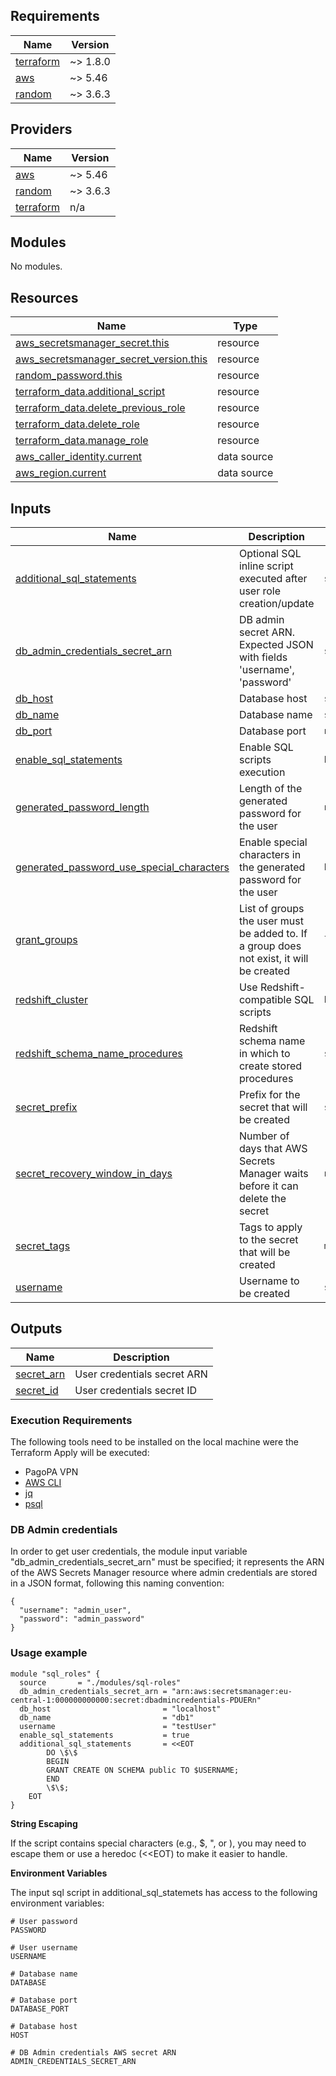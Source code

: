 <!-- BEGIN_TF_DOCS -->
## Requirements

| Name | Version |
|------|---------|
| <a name="requirement_terraform"></a> [terraform](#requirement\_terraform) | ~> 1.8.0 |
| <a name="requirement_aws"></a> [aws](#requirement\_aws) | ~> 5.46 |
| <a name="requirement_random"></a> [random](#requirement\_random) | ~> 3.6.3 |

## Providers

| Name | Version |
|------|---------|
| <a name="provider_aws"></a> [aws](#provider\_aws) | ~> 5.46 |
| <a name="provider_random"></a> [random](#provider\_random) | ~> 3.6.3 |
| <a name="provider_terraform"></a> [terraform](#provider\_terraform) | n/a |

## Modules

No modules.

## Resources

| Name | Type |
|------|------|
| [aws_secretsmanager_secret.this](https://registry.terraform.io/providers/hashicorp/aws/latest/docs/resources/secretsmanager_secret) | resource |
| [aws_secretsmanager_secret_version.this](https://registry.terraform.io/providers/hashicorp/aws/latest/docs/resources/secretsmanager_secret_version) | resource |
| [random_password.this](https://registry.terraform.io/providers/hashicorp/random/latest/docs/resources/password) | resource |
| [terraform_data.additional_script](https://registry.terraform.io/providers/hashicorp/terraform/latest/docs/resources/data) | resource |
| [terraform_data.delete_previous_role](https://registry.terraform.io/providers/hashicorp/terraform/latest/docs/resources/data) | resource |
| [terraform_data.delete_role](https://registry.terraform.io/providers/hashicorp/terraform/latest/docs/resources/data) | resource |
| [terraform_data.manage_role](https://registry.terraform.io/providers/hashicorp/terraform/latest/docs/resources/data) | resource |
| [aws_caller_identity.current](https://registry.terraform.io/providers/hashicorp/aws/latest/docs/data-sources/caller_identity) | data source |
| [aws_region.current](https://registry.terraform.io/providers/hashicorp/aws/latest/docs/data-sources/region) | data source |

## Inputs

| Name | Description | Type | Default | Required |
|------|-------------|------|---------|:--------:|
| <a name="input_additional_sql_statements"></a> [additional\_sql\_statements](#input\_additional\_sql\_statements) | Optional SQL inline script executed after user role creation/update | `string` | `null` | no |
| <a name="input_db_admin_credentials_secret_arn"></a> [db\_admin\_credentials\_secret\_arn](#input\_db\_admin\_credentials\_secret\_arn) | DB admin secret ARN. Expected JSON with fields 'username', 'password' | `string` | n/a | yes |
| <a name="input_db_host"></a> [db\_host](#input\_db\_host) | Database host | `string` | n/a | yes |
| <a name="input_db_name"></a> [db\_name](#input\_db\_name) | Database name | `string` | n/a | yes |
| <a name="input_db_port"></a> [db\_port](#input\_db\_port) | Database port | `number` | `5432` | no |
| <a name="input_enable_sql_statements"></a> [enable\_sql\_statements](#input\_enable\_sql\_statements) | Enable SQL scripts execution | `bool` | `true` | no |
| <a name="input_generated_password_length"></a> [generated\_password\_length](#input\_generated\_password\_length) | Length of the generated password for the user | `number` | n/a | yes |
| <a name="input_generated_password_use_special_characters"></a> [generated\_password\_use\_special\_characters](#input\_generated\_password\_use\_special\_characters) | Enable special characters in the generated password for the user | `bool` | `false` | no |
| <a name="input_grant_groups"></a> [grant\_groups](#input\_grant\_groups) | List of groups the user must be added to. If a group does not exist, it will be created | `list(string)` | `[]` | no |
| <a name="input_redshift_cluster"></a> [redshift\_cluster](#input\_redshift\_cluster) | Use Redshift-compatible SQL scripts | `bool` | `false` | no |
| <a name="input_redshift_schema_name_procedures"></a> [redshift\_schema\_name\_procedures](#input\_redshift\_schema\_name\_procedures) | Redshift schema name in which to create stored procedures | `string` | `"terraform_postgresql_user_module"` | no |
| <a name="input_secret_prefix"></a> [secret\_prefix](#input\_secret\_prefix) | Prefix for the secret that will be created | `string` | n/a | yes |
| <a name="input_secret_recovery_window_in_days"></a> [secret\_recovery\_window\_in\_days](#input\_secret\_recovery\_window\_in\_days) | Number of days that AWS Secrets Manager waits before it can delete the secret | `number` | `0` | no |
| <a name="input_secret_tags"></a> [secret\_tags](#input\_secret\_tags) | Tags to apply to the secret that will be created | `map(string)` | `{}` | no |
| <a name="input_username"></a> [username](#input\_username) | Username to be created | `string` | n/a | yes |

## Outputs

| Name | Description |
|------|-------------|
| <a name="output_secret_arn"></a> [secret\_arn](#output\_secret\_arn) | User credentials secret ARN |
| <a name="output_secret_id"></a> [secret\_id](#output\_secret\_id) | User credentials secret ID |

### Execution Requirements

The following tools need to be installed on the local machine were the Terraform Apply will be executed:
* PagoPA VPN
* [AWS CLI](https://aws.amazon.com/it/cli/)
* [jq](https://jqlang.github.io/jq/)
* [psql](https://www.postgresql.org/docs/current/app-psql.html)

### DB Admin credentials

In order to get user credentials, the module input variable "db\_admin\_credentials\_secret\_arn" must be specified;
it represents the ARN of the AWS Secrets Manager resource where admin credentials are stored in a JSON format, following this naming convention:

```
{
  "username": "admin_user",
  "password": "admin_password"
}
```

### Usage example

```
module "sql_roles" {
  source       = "./modules/sql-roles"
  db_admin_credentials_secret_arn = "arn:aws:secretsmanager:eu-central-1:000000000000:secret:dbadmincredentials-PDUERn"
  db_host                         = "localhost"
  db_name                         = "db1"
  username                        = "testUser"
  enable_sql_statements           = true
  additional_sql_statements       = <<EOT
        DO \$\$
        BEGIN
        GRANT CREATE ON SCHEMA public TO $USERNAME;
        END
        \$\$;
    EOT
}
```

<b>String Escaping</b>

If the script contains special characters (e.g., $, ", or \), you may need to escape them or use a heredoc (<<EOT) to make it easier to handle.

<b>Environment Variables</b>

The input sql script in additional\_sql\_statemets has access to the following environment variables:
```
# User password
PASSWORD

# User username
USERNAME

# Database name
DATABASE

# Database port
DATABASE_PORT

# Database host
HOST

# DB Admin credentials AWS secret ARN
ADMIN_CREDENTIALS_SECRET_ARN
```
<!-- END_TF_DOCS -->